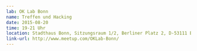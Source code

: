 ```yaml
---
lab: OK Lab Bonn
name: Treffen und Hacking
date: 2015-08-20
time: 19-21 Uhr
location: Stadthaus Bonn, Sitzungsraum 1/2, Berliner Platz 2, D-53111 Bonn
link-url: http://www.meetup.com/OKLab-Bonn/
---
```

